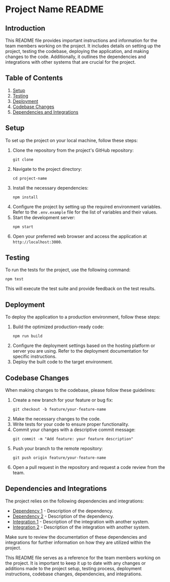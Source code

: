 # Project Name README

## Introduction
This README file provides important instructions and information for the team members working on the project. It includes details on setting up the project, testing the codebase, deploying the application, and making changes to the code. Additionally, it outlines the dependencies and integrations with other systems that are crucial for the project.

## Table of Contents
1. [Setup](#setup)
2. [Testing](#testing)
3. [Deployment](#deployment)
4. [Codebase Changes](#codebase-changes)
5. [Dependencies and Integrations](#dependencies-and-integrations)

## Setup <a name="setup"></a>
To set up the project on your local machine, follow these steps:

1. Clone the repository from the project's GitHub repository:
   ```
   git clone 
   ```
2. Navigate to the project directory:
   ```
   cd project-name
   ```
3. Install the necessary dependencies:
   ```
   npm install
   ```
4. Configure the project by setting up the required environment variables. Refer to the `.env.example` file for the list of variables and their values.
5. Start the development server:
   ```
   npm start
   ```
6. Open your preferred web browser and access the application at `http://localhost:3000`.

## Testing <a name="testing"></a>
To run the tests for the project, use the following command:
```
npm test
```
This will execute the test suite and provide feedback on the test results.

## Deployment <a name="deployment"></a>
To deploy the application to a production environment, follow these steps:

1. Build the optimized production-ready code:
   ```
   npm run build
   ```
2. Configure the deployment settings based on the hosting platform or server you are using. Refer to the deployment documentation for specific instructions.
3. Deploy the built code to the target environment.

## Codebase Changes <a name="codebase-changes"></a>
When making changes to the codebase, please follow these guidelines:

1. Create a new branch for your feature or bug fix:
   ```
   git checkout -b feature/your-feature-name
   ```
2. Make the necessary changes to the code.
3. Write tests for your code to ensure proper functionality.
4. Commit your changes with a descriptive commit message:
   ```
   git commit -m "Add feature: your feature description"
   ```
5. Push your branch to the remote repository:
   ```
   git push origin feature/your-feature-name
   ```
6. Open a pull request in the repository and request a code review from the team.

## Dependencies and Integrations <a name="dependencies-and-integrations"></a>
The project relies on the following dependencies and integrations:

- [Dependency 1](link-to-dependency-1) - Description of the dependency.
- [Dependency 2](link-to-dependency-2) - Description of the dependency.
- [Integration 1](link-to-integration-1) - Description of the integration with another system.
- [Integration 2](link-to-integration-2) - Description of the integration with another system.

Make sure to review the documentation of these dependencies and integrations for further information on how they are utilized within the project.

This README file serves as a reference for the team members working on the project. It is important to keep it up to date with any changes or additions made to the project setup, testing process, deployment instructions, codebase changes, dependencies, and integrations.
